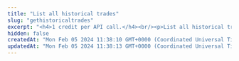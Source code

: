 ```yaml
---
title: "List all historical trades"
slug: "gethistoricaltrades"
excerpt: "<h4>1 credit per API call.</h4><br/><p>List all historical trades. It is possible to list all trades, trades for specific trading pair and/or account.</p>"
hidden: false
createdAt: "Mon Feb 05 2024 11:38:10 GMT+0000 (Coordinated Universal Time)"
updatedAt: "Mon Feb 05 2024 11:38:13 GMT+0000 (Coordinated Universal Time)"
---
```

